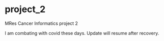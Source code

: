 # project_2
MRes Cancer Informatics project 2

I am combating with covid these days. Update will resume after recovery.
